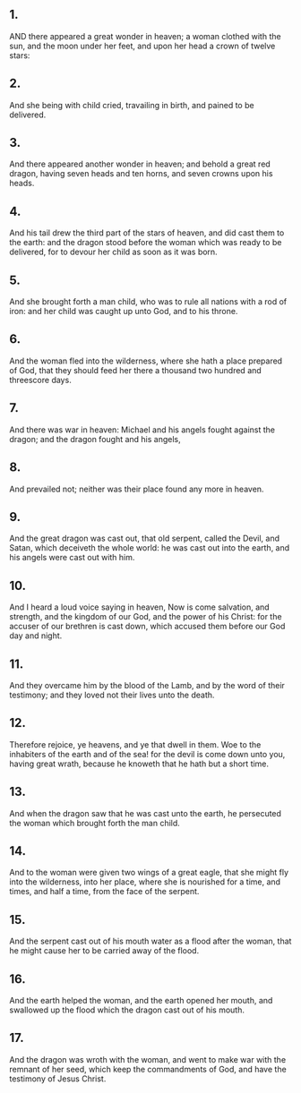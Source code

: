 ## 1.
AND there appeared a great wonder in heaven; a woman clothed with the sun, and the moon under her feet, and upon her head a crown of twelve stars:
## 2.
And she being with child cried, travailing in birth, and pained to be delivered.
## 3.
And there appeared another wonder in heaven; and behold a great red dragon, having seven heads and ten horns, and seven crowns upon his heads.
## 4.
And his tail drew the third part of the stars of heaven, and did cast them to the earth: and the dragon stood before the woman which was ready to be delivered, for to devour her child as soon as it was born.
## 5.
And she brought forth a man child, who was to rule all nations with a rod of iron: and her child was caught up unto God, and to his throne.
## 6.
And the woman fled into the wilderness, where she hath a place prepared of God, that they should feed her there a thousand two hundred and threescore days.
## 7.
And there was war in heaven: Michael and his angels fought against the dragon; and the dragon fought and his angels,
## 8.
And prevailed not; neither was their place found any more in heaven.
## 9.
And the great dragon was cast out, that old serpent, called the Devil, and Satan, which deceiveth the whole world: he was cast out into the earth, and his angels were cast out with him.
## 10.
And I heard a loud voice saying in heaven, Now is come salvation, and strength, and the kingdom of our God, and the power of his Christ: for the accuser of our brethren is cast down, which accused them before our God day and night.
## 11.
And they overcame him by the blood of the Lamb, and by the word of their testimony; and they loved not their lives unto the death.
## 12.
Therefore rejoice, ye heavens, and ye that dwell in them. Woe to the inhabiters of the earth and of the sea! for the devil is come down unto you, having great wrath, because he knoweth that he hath but a short time.
## 13.
And when the dragon saw that he was cast unto the earth, he persecuted the woman which brought forth the man child.
## 14.
And to the woman were given two wings of a great eagle, that she might fly into the wilderness, into her place, where she is nourished for a time, and times, and half a time, from the face of the serpent.
## 15.
And the serpent cast out of his mouth water as a flood after the woman, that he might cause her to be carried away of the flood.
## 16.
And the earth helped the woman, and the earth opened her mouth, and swallowed up the flood which the dragon cast out of his mouth.
## 17.
And the dragon was wroth with the woman, and went to make war with the remnant of her seed, which keep the commandments of God, and have the testimony of Jesus Christ.
